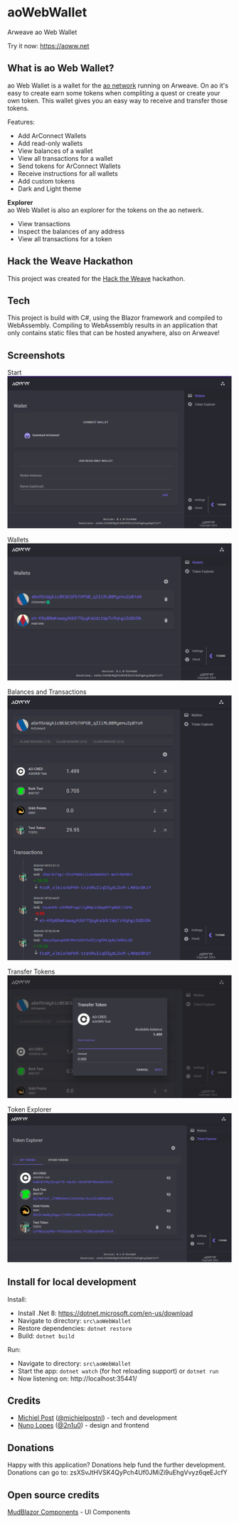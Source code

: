 # aoWebWallet
Arweave ao Web Wallet

Try it now: https://aoww.net

## What is ao Web Wallet?
ao Web Wallet is a wallet for the [ao network](https://ao.arweave.dev) running on Arweave. On ao it's easy to create earn some tokens when compliting a quest or create your own token. This wallet gives you an easy way to receive and transfer those tokens.

Features:
- Add ArConnect Wallets
- Add read-only wallets
- View balances of a wallet
- View all transactions for a wallet
- Send tokens for ArConnect Wallets
- Receive instructions for all wallets
- Add custom tokens
- Dark and Light theme

**Explorer**  
ao Web Wallet is also an explorer for the tokens on the ao netwerk. 
- View transactions
- Inspect the balances of any address
- View all transactions for a token

## Hack the Weave Hackathon
This project was created for the [Hack the Weave](https://www.weaversofficial.com/hackathon-learn-more) hackathon.

## Tech
This project is build with C#, using the Blazor framework and compiled to WebAssembly. Compiling to WebAssembly results in an application that only contains static files that can be hosted anywhere, also on Arweave!

## Screenshots
Start
![Start](screenshots/01_start.png)

Wallets
![Wallets](screenshots/02_wallets.png)

Balances and Transactions
![Balances and Transactions](screenshots/03_transactions.png)

Transfer Tokens
![Transfer Tokens](screenshots/04_transfer.png)

Token Explorer
![Token Explorer](screenshots/05_token_explorer.png)


## Install for local development

Install:
- Install .Net 8: https://dotnet.microsoft.com/en-us/download
- Navigate to directory: `src\aoWebWallet`
- Restore dependencies: `dotnet restore`
- Build: `dotnet build`

Run:
- Navigate to directory: `src\aoWebWallet`
- Start the app: `dotnet watch` (for hot reloading support) or `dotnet run`
- Now listening on: http://localhost:35441/

## Credits
* [Michiel Post](http://www.michielpost.nl) ([@michielpostnl](https://twitter.com/michielpostnl)) - tech and development
* [Nuno Lopes](https://github.com/lopezi) ([@2n1u0](https://twitter.com/2n1u0)) - design and frontend

## Donations
Happy with this application? Donations help fund the further development. Donations can go to: zsXSvJtHVSK4QyPch4Uf0JMiZi9uEhgVvyz6qeEJcfY

## Open source credits
[MudBlazor Components](https://mudblazor.com/) - UI Components

